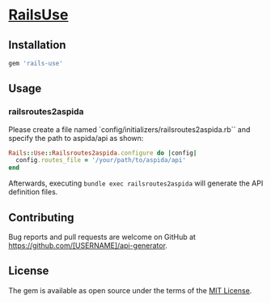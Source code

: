 # [RailsUse](https://github.com/shotay79/rails-use)

## Installation
```rb
gem 'rails-use'
```

## Usage
### railsroutes2aspida
Please create a file named `config/initializers/railsroutes2aspida.rb`` and specify the path to aspida/api as shown:
```ruby
Rails::Use::Railsroutes2aspida.configure do |config|
  config.routes_file = '/your/path/to/aspida/api'
end
```

Afterwards, executing `bundle exec railsroutes2aspida` will generate the API definition files.

## Contributing

Bug reports and pull requests are welcome on GitHub at https://github.com/[USERNAME]/api-generator.

## License

The gem is available as open source under the terms of the [MIT License](https://opensource.org/licenses/MIT).
